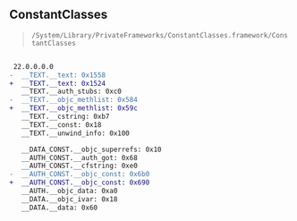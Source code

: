 ## ConstantClasses

> `/System/Library/PrivateFrameworks/ConstantClasses.framework/ConstantClasses`

```diff

 22.0.0.0.0
-  __TEXT.__text: 0x1558
+  __TEXT.__text: 0x1524
   __TEXT.__auth_stubs: 0xc0
-  __TEXT.__objc_methlist: 0x584
+  __TEXT.__objc_methlist: 0x59c
   __TEXT.__cstring: 0xb7
   __TEXT.__const: 0x18
   __TEXT.__unwind_info: 0x100

   __DATA_CONST.__objc_superrefs: 0x10
   __AUTH_CONST.__auth_got: 0x68
   __AUTH_CONST.__cfstring: 0xe0
-  __AUTH_CONST.__objc_const: 0x6b0
+  __AUTH_CONST.__objc_const: 0x690
   __AUTH.__objc_data: 0xa0
   __DATA.__objc_ivar: 0x18
   __DATA.__data: 0x60

```
